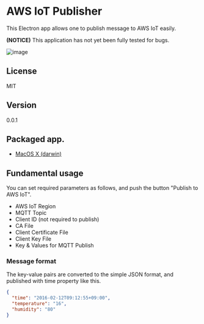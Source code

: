 # AWS IoT Publisher

This Electron app allows one to publish message to AWS IoT easily.

**(NOTICE)** This application has not yet been fully tested for bugs.  

![image](https://qiita-image-store.s3.amazonaws.com/0/43383/0506f0d9-5487-ca1f-ddc6-5147da0a04ec.png)

## License

MIT

## Version

0.0.1

## Packaged app.

*  [MacOS X (darwin)](https://github.com/yamaryu0508/aws-iot-publisher/tree/master/AWS%20IoT%20Publisher-darwin-x64)

## Fundamental usage

You can set required parameters as follows, and push the button "Publish to AWS IoT".

* AWS IoT Region
* MQTT Topic
* Client ID (not required to publish)
* CA File
* Client Certificate File
* Client Key File
* Key & Values for MQTT Publish

### Message format

The key-value pairs are converted to the simple JSON format, and published with time property like this.
```json
{
  "time": "2016-02-12T09:12:55+09:00",
  "temperature": "16",
  "humidity": "80"
}
```
